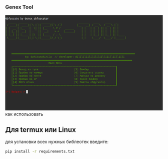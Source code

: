### Genex Tool
![photo_2025-03-26_13-02-38.jpg](https://github.com/KimaruOff/-Genex_Tool/blob/main/photo_2025-03-26_13-02-38.jpg)
как использовать

## Для termux или Linux
для установки всех нужных библеотек введите:
```bash
pip install -r requirements.txt
```
